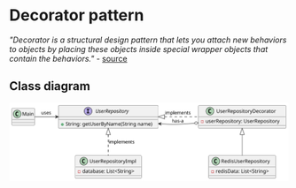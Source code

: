 # Decorator pattern

*"Decorator is a structural design pattern that lets you attach new behaviors to objects by placing these objects inside special wrapper objects that contain the behaviors."* - [source](https://refactoring.guru/design-patterns/decorator)

## Class diagram

![class-diagram](class-diagram.svg)
